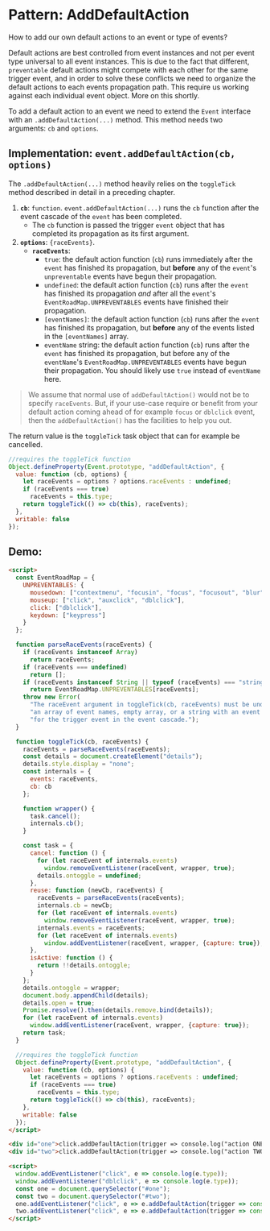 # Pattern: AddDefaultAction

How to add our own default actions to an event or type of events? 

Default actions are best controlled from event instances and not per event type universal to all event instances. This is due to the fact that different, `preventable` default actions might compete with each other for the same trigger event, and in order to solve these conflicts we need to organize the default actions to each events propagation path. This require us working against each individual event object. More on this shortly.
  
To add a default action to an event we need to extend the `Event` interface with an `.addDefaultAction(...)` method. This method needs two arguments: `cb` and `options`.

## Implementation: `event.addDefaultAction(cb, options)`

The `.addDefaultAction(...)` method heavily relies on the `toggleTick` method described in detail in a preceding chapter.

1. **`cb`**: `function`. `event.addDefaultAction(...)` runs the `cb` function after the event cascade of the `event` has been completed.
   * The `cb` function is passed the trigger `event` object that has completed its propagation as its first argument. 
2. **`options`**: `{raceEvents}`. 
   * **`raceEvents`**:
      * `true`: the default action function (`cb`) runs immediately after the `event` has finished its propagation, but **before** any of the `event`'s `unpreventable` events have begun their propagation.
      * `undefined`: the default action function (`cb`) runs after the `event` has finished its propagation *and* after all the `event`'s `EventRoadMap.UNPREVENTABLES` events have finished their propagation.
      * `[eventNames]`: the default action function (`cb`) runs after the `event` has finished its propagation, but **before** any of the events listed in the `[eventNames]` array.
      * `eventName` string: the default action function (`cb`) runs after the `event` has finished its propagation, but before any of the `eventName`'s `EventRoadMap.UNPREVENTABLES` events have begun their propagation. You should likely use `true` instead of `eventName` here.

> We assume that normal use of `addDefaultAction()` would not be to specify `raceEvents`. But, if your use-case require or benefit from your default action coming ahead of for example `focus` or `dblclick` event, then the `addDefaultAction()` has the facilities to help you out.
      
The return value is the `toggleTick` task object that can for example be cancelled.

```javascript
//requires the toggleTick function
Object.defineProperty(Event.prototype, "addDefaultAction", {
  value: function (cb, options) {
    let raceEvents = options ? options.raceEvents : undefined;
    if (raceEvents === true)
      raceEvents = this.type;
    return toggleTick(() => cb(this), raceEvents);
  },
  writable: false
});
``` 

## Demo: 

```html
<script>
  const EventRoadMap = {
    UNPREVENTABLES: {
      mousedown: ["contextmenu", "focusin", "focus", "focusout", "blur"],
      mouseup: ["click", "auxclick", "dblclick"],
      click: ["dblclick"],
      keydown: ["keypress"]
    }
  };

  function parseRaceEvents(raceEvents) {
    if (raceEvents instanceof Array)
      return raceEvents;
    if (raceEvents === undefined)
      return [];
    if (raceEvents instanceof String || typeof (raceEvents) === "string")
      return EventRoadMap.UNPREVENTABLES[raceEvents];
    throw new Error(
      "The raceEvent argument in toggleTick(cb, raceEvents) must be undefined, " +
      "an array of event names, empty array, or a string with an event name " +
      "for the trigger event in the event cascade.");
  }

  function toggleTick(cb, raceEvents) {
    raceEvents = parseRaceEvents(raceEvents);
    const details = document.createElement("details");
    details.style.display = "none";
    const internals = {
      events: raceEvents,
      cb: cb
    };

    function wrapper() {
      task.cancel();
      internals.cb();
    }

    const task = {
      cancel: function () {
        for (let raceEvent of internals.events)
          window.removeEventListener(raceEvent, wrapper, true);
        details.ontoggle = undefined;
      },
      reuse: function (newCb, raceEvents) {
        raceEvents = parseRaceEvents(raceEvents);
        internals.cb = newCb;
        for (let raceEvent of internals.events)
          window.removeEventListener(raceEvent, wrapper, true);
        internals.events = raceEvents;
        for (let raceEvent of internals.events)
          window.addEventListener(raceEvent, wrapper, {capture: true});
      },
      isActive: function () {
        return !!details.ontoggle;
      }
    };
    details.ontoggle = wrapper;
    document.body.appendChild(details);
    details.open = true;
    Promise.resolve().then(details.remove.bind(details));
    for (let raceEvent of internals.events)
      window.addEventListener(raceEvent, wrapper, {capture: true});
    return task;
  }

  //requires the toggleTick function
  Object.defineProperty(Event.prototype, "addDefaultAction", {
    value: function (cb, options) {
      let raceEvents = options ? options.raceEvents : undefined;
      if (raceEvents === true)
        raceEvents = this.type;
      return toggleTick(() => cb(this), raceEvents);
    },
    writable: false
  });
</script>

<div id="one">click.addDefaultAction(trigger => console.log("action ONE triggered by ", trigger.type));</div>
<div id="two">click.addDefaultAction(trigger => console.log("action TWO triggered by ", trigger.type), {raceEvents: ["dblclick"]});</div>

<script>
  window.addEventListener("click", e => console.log(e.type));
  window.addEventListener("dblclick", e => console.log(e.type));
  const one = document.querySelector("#one");
  const two = document.querySelector("#two");
  one.addEventListener("click", e => e.addDefaultAction(trigger => console.log("action ONE triggered by ", trigger.type)));
  two.addEventListener("click", e => e.addDefaultAction(trigger => console.log("action TWO triggered by ", trigger.type), {raceEvents: ["dblclick"]}));
</script>
```